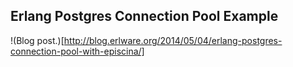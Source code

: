 ## Erlang Postgres Connection Pool Example

!(Blog post.)[http://blog.erlware.org/2014/05/04/erlang-postgres-connection-pool-with-episcina/]
